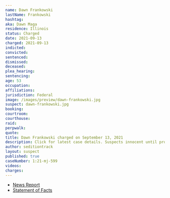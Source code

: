 ```yaml
---
name: Dawn Frankowski
lastName: Frankowski
hashtag:
aka: Dawn Maga
residence: Illinois
status: Charged
date: 2021-09-13
charged: 2021-09-13
indicted:
convicted:
sentenced:
dismissed:
deceased:
plea_hearing:
sentencing:
age: 53
occupation:
affiliations:
jurisdiction: Federal
image: /images/preview/dawn-frankowski.jpg
suspect: dawn-frankowski.jpg
booking:
courtroom:
courthouse:
raid:
perpwalk:
quote:
title: Dawn Frankowski charged on September 13, 2021
description: Click for latest case details. Suspects innocent until proven guilty.
author: seditiontrack
layout: suspect
published: true
caseNumber: 1:21-mj-599
videos:
charges:
---
```

- [News Report](https://chicago.suntimes.com/crime/2021/9/21/22686870/like-going-shopping-mall-two-arrested-suburbs-alleged-role-us-capitol-breach)
- [Statement of Facts](https://www.justice.gov/usao-dc/case-multi-defendant/file/1434616/download)
